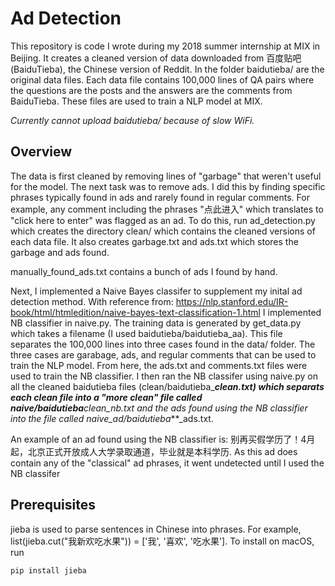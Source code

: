 # Ad Detection
This repository is code I wrote during my 2018 summer internship at MIX in 
Beijing. It creates a cleaned version of data downloaded from 百度贴吧 
(BaiduTieba), the Chinese version of Reddit. In the folder baidutieba/ are the
original data files. Each data file contains 100,000 lines of QA pairs where the
questions are the posts and the answers are the comments from BaiduTieba. These
files are used to train a NLP model at MIX.

_Currently cannot upload baidutieba/ because of slow WiFi._

## Overview
The data is first cleaned by removing lines of "garbage" that weren't useful for
the model. The next task was to remove ads. I did this by finding specific
phrases typically found in ads and rarely found in regular comments. For
example, any comment including the phrases "点此进入" which translates to "click
here to enter" was flagged as an ad. To do this, run ad_detection.py
which creates the directory clean/ which contains the cleaned versions of each
data file. It also creates garbage.txt and ads.txt which stores the garbage and
ads found.

manually_found_ads.txt contains a bunch of ads I found by hand.

Next, I implemented a Naive Bayes classifer to supplement my inital ad detection
method. With reference from:
https://nlp.stanford.edu/IR-book/html/htmledition/naive-bayes-text-classification-1.html
I implemented NB classifier in naive.py. The training data is generated by 
get_data.py which takes a filename (I used baidutieba/baidutieba_aa). This file
separates the 100,000 lines into three cases found in the data/ folder. The
three cases are garabage, ads, and regular comments that can be used to train
the NLP model. From here, the ads.txt and comments.txt files were used to train
the NB classifier. I then ran the NB classifer using naive.py on all the cleaned
baidutieba files (clean/baidutieba_**_clean.txt) which separats each clean file
into a "more clean" file called naive/baidutieba_**_clean_nb.txt and the ads
found using the NB classifier into the file called 
naive_ad/baidutieba_**_ads.txt.

An example of an ad found using the NB classifier is:
别再买假学历了！4月起，北京正式开放成人大学录取通道，毕业就是本科学历. As this ad does
contain any of the "classical" ad phrases, it went undetected until I used the
NB classifer

## Prerequisites
jieba is used to parse sentences in Chinese into phrases. For example,
list(jieba.cut("我新欢吃水果")) = ['我', '喜欢', '吃水果']. To install on macOS, run
```
pip install jieba
```
